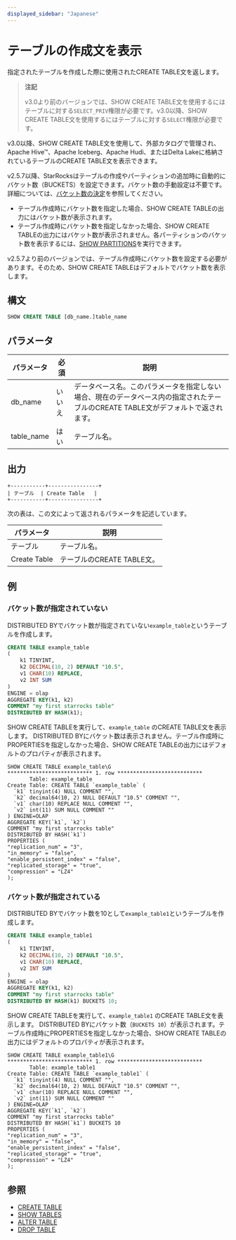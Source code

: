 ```yaml
---
displayed_sidebar: "Japanese"
---
```


# テーブルの作成文を表示

指定されたテーブルを作成した際に使用されたCREATE TABLE文を返します。

> **注記**
>
> v3.0より前のバージョンでは、SHOW CREATE TABLE文を使用するにはテーブルに対する`SELECT_PRIV`権限が必要です。v3.0以降、SHOW CREATE TABLE文を使用するにはテーブルに対する`SELECT`権限が必要です。

v3.0以降、SHOW CREATE TABLE文を使用して、外部カタログで管理され、Apache Hive™、Apache Iceberg、Apache Hudi、またはDelta Lakeに格納されているテーブルのCREATE TABLE文を表示できます。

v2.5.7以降、StarRocksはテーブルの作成やパーティションの追加時に自動的にバケット数（BUCKETS）を設定できます。バケット数の手動設定は不要です。詳細については、[バケット数の決定](../../../table_design/Data_distribution.md#determine-the-number-of-buckets)を参照してください。

- テーブル作成時にバケット数を指定した場合、SHOW CREATE TABLEの出力にはバケット数が表示されます。
- テーブル作成時にバケット数を指定しなかった場合、SHOW CREATE TABLEの出力にはバケット数が表示されません。各パーティションのバケット数を表示するには、[SHOW PARTITIONS](SHOW_PARTITIONS.md)を実行できます。

v2.5.7より前のバージョンでは、テーブル作成時にバケット数を設定する必要があります。そのため、SHOW CREATE TABLEはデフォルトでバケット数を表示します。

## 構文

```SQL
SHOW CREATE TABLE [db_name.]table_name
```

## パラメータ

| **パラメータ** | **必須** | **説明**                                                     |
| -------------- | ---------- | ------------------------------------------------------------ |
| db_name         | いいえ      | データベース名。このパラメータを指定しない場合、現在のデータベース内の指定されたテーブルのCREATE TABLE文がデフォルトで返されます。 |
| table_name     | はい        | テーブル名。                                                  |

## 出力

```Plain
+-----------+----------------+
| テーブル  | Create Table   |                                               
+-----------+----------------+
```

次の表は、この文によって返されるパラメータを記述しています。

| **パラメータ** | **説明**                   |
| -------------- | -------------------------- |
| テーブル       | テーブル名。               |
| Create Table  | テーブルのCREATE TABLE文。 |

## 例

### バケット数が指定されていない

DISTRIBUTED BYでバケット数が指定されていない`example_table`というテーブルを作成します。

```SQL
CREATE TABLE example_table
(
    k1 TINYINT,
    k2 DECIMAL(10, 2) DEFAULT "10.5",
    v1 CHAR(10) REPLACE,
    v2 INT SUM
)
ENGINE = olap
AGGREGATE KEY(k1, k2)
COMMENT "my first starrocks table"
DISTRIBUTED BY HASH(k1);
```

SHOW CREATE TABLEを実行して、`example_table` のCREATE TABLE文を表示します。 DISTRIBUTED BYにバケット数は表示されません。テーブル作成時にPROPERTIESを指定しなかった場合、SHOW CREATE TABLEの出力にはデフォルトのプロパティが表示されます。

```Plain
SHOW CREATE TABLE example_table\G
*************************** 1. row ***************************
       Table: example_table
Create Table: CREATE TABLE `example_table` (
  `k1` tinyint(4) NULL COMMENT "",
  `k2` decimal64(10, 2) NULL DEFAULT "10.5" COMMENT "",
  `v1` char(10) REPLACE NULL COMMENT "",
  `v2` int(11) SUM NULL COMMENT ""
) ENGINE=OLAP 
AGGREGATE KEY(`k1`, `k2`)
COMMENT "my first starrocks table"
DISTRIBUTED BY HASH(`k1`)
PROPERTIES (
"replication_num" = "3",
"in_memory" = "false",
"enable_persistent_index" = "false",
"replicated_storage" = "true",
"compression" = "LZ4"
);
```

### バケット数が指定されている

DISTRIBUTED BYでバケット数を10として`example_table1`というテーブルを作成します。

```SQL
CREATE TABLE example_table1
(
    k1 TINYINT,
    k2 DECIMAL(10, 2) DEFAULT "10.5",
    v1 CHAR(10) REPLACE,
    v2 INT SUM
)
ENGINE = olap
AGGREGATE KEY(k1, k2)
COMMENT "my first starrocks table"
DISTRIBUTED BY HASH(k1) BUCKETS 10;
```

SHOW CREATE TABLEを実行して、`example_table1` のCREATE TABLE文を表示します。 DISTRIBUTED BYにバケット数（`BUCKETS 10`）が表示されます。テーブル作成時にPROPERTIESを指定しなかった場合、SHOW CREATE TABLEの出力にはデフォルトのプロパティが表示されます。

```plain
SHOW CREATE TABLE example_table1\G
*************************** 1. row ***************************
       Table: example_table1
Create Table: CREATE TABLE `example_table1` (
  `k1` tinyint(4) NULL COMMENT "",
  `k2` decimal64(10, 2) NULL DEFAULT "10.5" COMMENT "",
  `v1` char(10) REPLACE NULL COMMENT "",
  `v2` int(11) SUM NULL COMMENT ""
) ENGINE=OLAP 
AGGREGATE KEY(`k1`, `k2`)
COMMENT "my first starrocks table"
DISTRIBUTED BY HASH(`k1`) BUCKETS 10 
PROPERTIES (
"replication_num" = "3",
"in_memory" = "false",
"enable_persistent_index" = "false",
"replicated_storage" = "true",
"compression" = "LZ4"
);
```

## 参照

- [CREATE TABLE](../data-definition/CREATE_TABLE.md)
- [SHOW TABLES](../data-manipulation/SHOW_TABLES.md)
- [ALTER TABLE](../data-definition/ALTER_TABLE.md)
- [DROP TABLE](../data-definition/DROP_TABLE.md)
